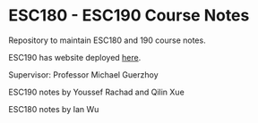 # ESC180 - ESC190 Course Notes

Repository to maintain ESC180 and 190 course notes.

ESC190 has website deployed [here](https://youssef-rachad.github.io/ESC180_ESC190_notes/esc190/index.html).

Supervisor: Professor Michael Guerzhoy

ESC190 notes by Youssef Rachad and Qilin Xue

ESC180 notes by Ian Wu
